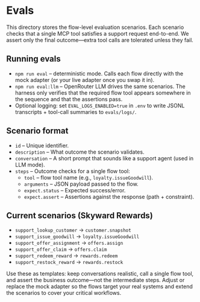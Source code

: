 # Evals

This directory stores the flow-level evaluation scenarios. Each scenario checks that a single MCP tool satisfies a support request end-to-end. We assert only the final outcome—extra tool calls are tolerated unless they fail.

## Running evals
- `npm run eval` – deterministic mode. Calls each flow directly with the mock adapter (or your live adapter once you swap it in).
- `npm run eval:llm` – OpenRouter LLM drives the same scenarios. The harness only verifies that the required flow tool appears somewhere in the sequence and that the assertions pass.
- Optional logging: set `EVAL_LOGS_ENABLED=true` in `.env` to write JSONL transcripts + tool-call summaries to `evals/logs/`.

## Scenario format
- `id` – Unique identifier.
- `description` – What outcome the scenario validates.
- `conversation` – A short prompt that sounds like a support agent (used in LLM mode).
- `steps` – Outcome checks for a single flow tool:
  - `tool` – flow tool name (e.g., `loyalty.issueGoodwill`).
  - `arguments` – JSON payload passed to the flow.
  - `expect.status` – Expected success/error.
  - `expect.assert` – Assertions against the response (path + constraint).

## Current scenarios (Skyward Rewards)
- `support_lookup_customer` → `customer.snapshot`
- `support_issue_goodwill` → `loyalty.issueGoodwill`
- `support_offer_assignment` → `offers.assign`
- `support_offer_claim` → `offers.claim`
- `support_redeem_reward` → `rewards.redeem`
- `support_restock_reward` → `rewards.restock`

Use these as templates: keep conversations realistic, call a single flow tool, and assert the business outcome—not the intermediate steps. Adjust or replace the mock adapter so the flows target your real systems and extend the scenarios to cover your critical workflows.

